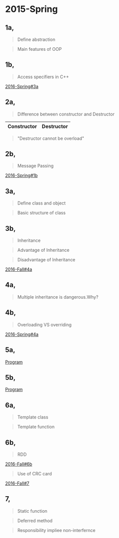 # 2015-Spring

## 1a,

>Define abstraction

>Main features of OOP

## 1b,

>Access specifiers in C++

[2016-Spring#3a]()

## 2a,

>Difference between constructor and Destructor

|**Constructor**|**Destructor**|
|--|--|

>"Destructor cannot be overload"

## 2b,

>Message Passing

[2016-Spring#1b]()

## 3a,

>Define class and object

>Basic structure of class

## 3b,

>Inheritance

>Advantage of Inheritance

>Disadvantage of Inheritance

[2016-Fall#4a]()

## 4a,

>Multiple inheritance is dangerous.Why?

## 4b,

>Overloading VS overriding

[2016-Spring#4a]()

## 5a,

[Program]()

## 5b,

[Program]()

## 6a,

>Template class

>Template function

## 6b,

>RDD

[2016-Fall#6b]()

>Use of CRC card

[2016-Fall#7]()

## 7,

>Static function

>Deferred method

>Responsibility impliee non-interfernce